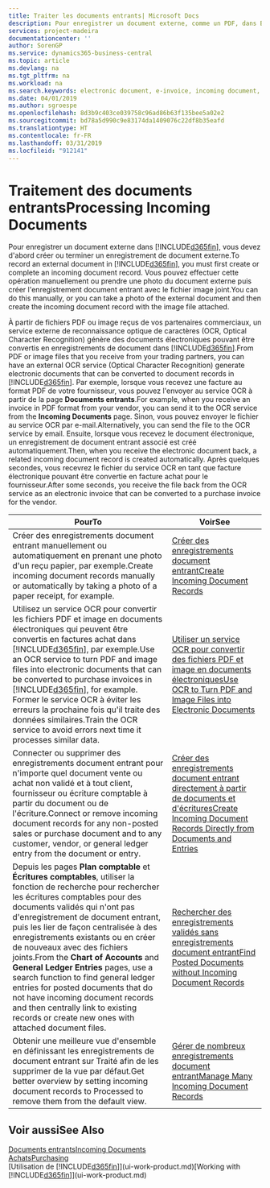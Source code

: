 ```yaml
---
title: Traiter les documents entrants| Microsoft Docs
description: Pour enregistrer un document externe, comme un PDF, dans Business Central, vous devez d'abord créer ou terminer un enregistrement de document externe.
services: project-madeira
documentationcenter: ''
author: SorenGP
ms.service: dynamics365-business-central
ms.topic: article
ms.devlang: na
ms.tgt_pltfrm: na
ms.workload: na
ms.search.keywords: electronic document, e-invoice, incoming document, OCR, ecommerce, document exchange, import invoice
ms.date: 04/01/2019
ms.author: sgroespe
ms.openlocfilehash: 8d3b9c403ce039758c96ad86b63f135bee5a02e2
ms.sourcegitcommit: bd78a5d990c9e83174da1409076c22df8b35eafd
ms.translationtype: HT
ms.contentlocale: fr-FR
ms.lasthandoff: 03/31/2019
ms.locfileid: "912141"
---
```

# <a name="processing-incoming-documents"></a><span data-ttu-id="d32f5-103">Traitement des documents entrants</span><span class="sxs-lookup"><span data-stu-id="d32f5-103">Processing Incoming Documents</span></span>
<span data-ttu-id="d32f5-104">Pour enregistrer un document externe dans [!INCLUDE[d365fin](includes/d365fin_md.md)], vous devez d'abord créer ou terminer un enregistrement de document externe.</span><span class="sxs-lookup"><span data-stu-id="d32f5-104">To record an external document in [!INCLUDE[d365fin](includes/d365fin_md.md)], you must first create or complete an incoming document record.</span></span> <span data-ttu-id="d32f5-105">Vous pouvez effectuer cette opération manuellement ou prendre une photo du document externe puis créer l'enregistrement document entrant avec le fichier image joint.</span><span class="sxs-lookup"><span data-stu-id="d32f5-105">You can do this manually, or you can take a photo of the external document and then create the incoming document record with the image file attached.</span></span>

<span data-ttu-id="d32f5-106">À partir de fichiers PDF ou image reçus de vos partenaires commerciaux, un service externe de reconnaissance optique de caractères (OCR, Optical Character Recognition) génère des documents électroniques pouvant être convertis en enregistrements de document dans [!INCLUDE[d365fin](includes/d365fin_md.md)].</span><span class="sxs-lookup"><span data-stu-id="d32f5-106">From PDF or image files that you receive from your trading partners, you can have an external OCR service (Optical Character Recognition) generate electronic documents that can be converted to document records in [!INCLUDE[d365fin](includes/d365fin_md.md)].</span></span> <span data-ttu-id="d32f5-107">Par exemple, lorsque vous recevez une facture au format PDF de votre fournisseur, vous pouvez l'envoyer au service OCR à partir de la page **Documents entrants**.</span><span class="sxs-lookup"><span data-stu-id="d32f5-107">For example, when you receive an invoice in PDF format from your vendor, you can send it to the OCR service from the **Incoming Documents** page.</span></span> <span data-ttu-id="d32f5-108">Sinon, vous pouvez envoyer le fichier au service OCR par e-mail.</span><span class="sxs-lookup"><span data-stu-id="d32f5-108">Alternatively, you can send the file to the OCR service by email.</span></span> <span data-ttu-id="d32f5-109">Ensuite, lorsque vous recevez le document électronique, un enregistrement de document entrant associé est créé automatiquement.</span><span class="sxs-lookup"><span data-stu-id="d32f5-109">Then, when you receive the electronic document back, a related incoming document record is created automatically.</span></span> <span data-ttu-id="d32f5-110">Après quelques secondes, vous recevrez le fichier du service OCR en tant que facture électronique pouvant être convertie en facture achat pour le fournisseur.</span><span class="sxs-lookup"><span data-stu-id="d32f5-110">After some seconds, you receive the file back from the OCR service as an electronic invoice that can be converted to a purchase invoice for the vendor.</span></span>

| <span data-ttu-id="d32f5-111">Pour</span><span class="sxs-lookup"><span data-stu-id="d32f5-111">To</span></span> | <span data-ttu-id="d32f5-112">Voir</span><span class="sxs-lookup"><span data-stu-id="d32f5-112">See</span></span> |
| --- | --- |
| <span data-ttu-id="d32f5-113">Créer des enregistrements document entrant manuellement ou automatiquement en prenant une photo d'un reçu papier, par exemple.</span><span class="sxs-lookup"><span data-stu-id="d32f5-113">Create incoming document records manually or automatically by taking a photo of a paper receipt, for example.</span></span> |[<span data-ttu-id="d32f5-114">Créer des enregistrements document entrant</span><span class="sxs-lookup"><span data-stu-id="d32f5-114">Create Incoming Document Records</span></span>](across-how-create-income-document-records.md) |
| <span data-ttu-id="d32f5-115">Utilisez un service OCR pour convertir les fichiers PDF et image en documents électroniques qui peuvent être convertis en factures achat dans [!INCLUDE[d365fin](includes/d365fin_md.md)], par exemple.</span><span class="sxs-lookup"><span data-stu-id="d32f5-115">Use an OCR service to turn PDF and image files into electronic documents that can be converted to purchase invoices in [!INCLUDE[d365fin](includes/d365fin_md.md)], for example.</span></span> <span data-ttu-id="d32f5-116">Former le service OCR à éviter les erreurs la prochaine fois qu'il traite des données similaires.</span><span class="sxs-lookup"><span data-stu-id="d32f5-116">Train the OCR service to avoid errors next time it processes similar data.</span></span> |[<span data-ttu-id="d32f5-117">Utiliser un service OCR pour convertir des fichiers PDF et image en documents électroniques</span><span class="sxs-lookup"><span data-stu-id="d32f5-117">Use OCR to Turn PDF and Image Files into Electronic Documents</span></span>](across-how-use-ocr-pdf-images-files.md) |
| <span data-ttu-id="d32f5-118">Connecter ou supprimer des enregistrements document entrant pour n'importe quel document vente ou achat non validé et à tout client, fournisseur ou écriture comptable à partir du document ou de l'écriture.</span><span class="sxs-lookup"><span data-stu-id="d32f5-118">Connect or remove incoming document records for any non-posted sales or purchase document and to any customer, vendor, or general ledger entry from the document or entry.</span></span> |[<span data-ttu-id="d32f5-119">Créer des enregistrements document entrant directement à partir de documents et d'écritures</span><span class="sxs-lookup"><span data-stu-id="d32f5-119">Create Incoming Document Records Directly from Documents and Entries</span></span>](across-how-connect-disconnect-income-document-records.md) |
| <span data-ttu-id="d32f5-120">Depuis les pages **Plan comptable** et **Écritures comptables**, utiliser la fonction de recherche pour rechercher les écritures comptables pour des documents validés qui n'ont pas d'enregistrement de document entrant, puis les lier de façon centralisée à des enregistrements existants ou en créer de nouveaux avec des fichiers joints.</span><span class="sxs-lookup"><span data-stu-id="d32f5-120">From the **Chart of Accounts** and **General Ledger Entries** pages, use a search function to find general ledger entries for posted documents that do not have incoming document records and then centrally link to existing records or create new ones with attached document files.</span></span> |[<span data-ttu-id="d32f5-121">Rechercher des enregistrements validés sans enregistrements document entrant</span><span class="sxs-lookup"><span data-stu-id="d32f5-121">Find Posted Documents without Incoming Document Records</span></span>](across-how-find-posted-documents-without-income-document-records.md) |
| <span data-ttu-id="d32f5-122">Obtenir une meilleure vue d'ensemble en définissant les enregistrements de document entrant sur Traité afin de les supprimer de la vue par défaut.</span><span class="sxs-lookup"><span data-stu-id="d32f5-122">Get better overview by setting incoming document records to Processed to remove them from the default view.</span></span> |[<span data-ttu-id="d32f5-123">Gérer de nombreux enregistrements document entrant</span><span class="sxs-lookup"><span data-stu-id="d32f5-123">Manage Many Incoming Document Records</span></span>](across-how-manage-many-income-document-records.md) |

## <a name="see-also"></a><span data-ttu-id="d32f5-124">Voir aussi</span><span class="sxs-lookup"><span data-stu-id="d32f5-124">See Also</span></span>
[<span data-ttu-id="d32f5-125">Documents entrants</span><span class="sxs-lookup"><span data-stu-id="d32f5-125">Incoming Documents</span></span>](across-income-documents.md)  
[<span data-ttu-id="d32f5-126">Achats</span><span class="sxs-lookup"><span data-stu-id="d32f5-126">Purchasing</span></span>](purchasing-manage-purchasing.md)  
<span data-ttu-id="d32f5-127">[Utilisation de [!INCLUDE[d365fin](includes/d365fin_md.md)]](ui-work-product.md)</span><span class="sxs-lookup"><span data-stu-id="d32f5-127">[Working with [!INCLUDE[d365fin](includes/d365fin_md.md)]](ui-work-product.md)</span></span>
